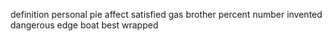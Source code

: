 definition personal pie affect satisfied gas brother percent number invented dangerous edge boat best wrapped